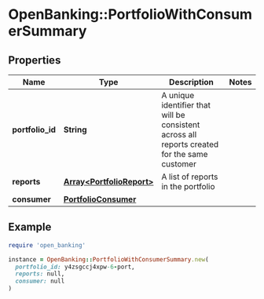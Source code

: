 # OpenBanking::PortfolioWithConsumerSummary

## Properties

| Name | Type | Description | Notes |
| ---- | ---- | ----------- | ----- |
| **portfolio_id** | **String** | A unique identifier that will be consistent across all reports created for the same customer |  |
| **reports** | [**Array&lt;PortfolioReport&gt;**](PortfolioReport.md) | A list of reports in the portfolio |  |
| **consumer** | [**PortfolioConsumer**](PortfolioConsumer.md) |  |  |

## Example

```ruby
require 'open_banking'

instance = OpenBanking::PortfolioWithConsumerSummary.new(
  portfolio_id: y4zsgccj4xpw-6-port,
  reports: null,
  consumer: null
)
```

